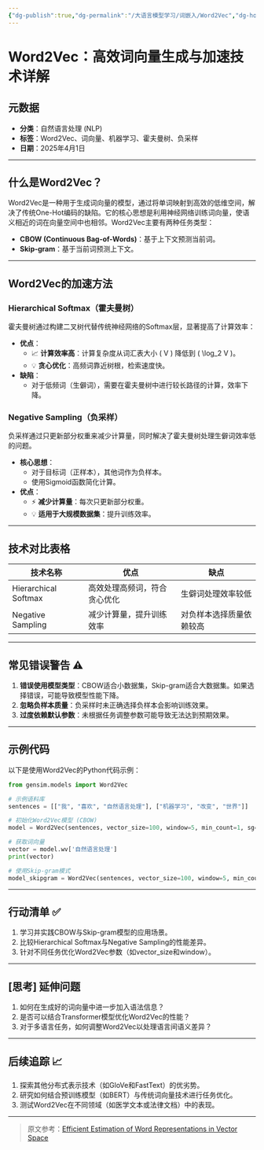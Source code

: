 ```yaml
---
{"dg-publish":true,"dg-permalink":"/大语言模型学习/词嵌入/Word2Vec","dg-home":false,"dg-description":"在此输入笔记的描述","dg-hide":false,"dg-hide-title":false,"dg-show-backlinks":true,"dg-show-local-graph":true,"dg-show-inline-title":true,"dg-pinned":false,"dg-passphrase":"在此输入访问密码","dg-enable-mathjax":false,"dg-enable-mermaid":false,"dg-enable-uml":false,"dg-note-icon":0,"dg-enable-dataview":false,"tags":["NLP"],"permalink":"/大语言模型学习/词嵌入/Word2Vec/","dgShowBacklinks":true,"dgShowLocalGraph":true,"dgShowInlineTitle":true,"dgPassFrontmatter":true,"noteIcon":0,"created":"2025-04-02T21:45:57.712+08:00","updated":"2025-04-12T12:52:53.576+08:00"}
---
```




# Word2Vec：高效词向量生成与加速技术详解

## 元数据
- **分类**：自然语言处理 (NLP)
- **标签**：Word2Vec、词向量、机器学习、霍夫曼树、负采样
- **日期**：2025年4月1日  

---


## 什么是Word2Vec？
Word2Vec是一种用于生成词向量的模型，通过将单词映射到高效的低维空间，解决了传统One-Hot编码的缺陷。它的核心思想是利用神经网络训练词向量，使语义相近的词在向量空间中也相邻。Word2Vec主要有两种任务类型：
- **CBOW (Continuous Bag-of-Words)**：基于上下文预测当前词。
- **Skip-gram**：基于当前词预测上下文。

---


## Word2Vec的加速方法

### Hierarchical Softmax（霍夫曼树）
霍夫曼树通过构建二叉树代替传统神经网络的Softmax层，显著提高了计算效率：
- **优点**：
  - 📈 **计算效率高**：计算复杂度从词汇表大小 \( V \) 降低到 \( \log_2 V \)。
  - 💡 **贪心优化**：高频词靠近树根，检索速度快。
- **缺陷**：
  - 对于低频词（生僻词），需要在霍夫曼树中进行较长路径的计算，效率下降。


### Negative Sampling（负采样）
负采样通过只更新部分权重来减少计算量，同时解决了霍夫曼树处理生僻词效率低的问题。
- **核心思想**：
  - 对于目标词（正样本），其他词作为负样本。
  - 使用Sigmoid函数简化计算。
- **优点**：
  - ⚡️ **减少计算量**：每次只更新部分权重。
  - 💡 **适用于大规模数据集**：提升训练效率。

---


## 技术对比表格
| 技术名称           | 优点                           | 缺点                     |
|--------------------|--------------------------------|--------------------------|
| Hierarchical Softmax | 高效处理高频词，符合贪心优化 | 生僻词处理效率较低         |
| Negative Sampling   | 减少计算量，提升训练效率       | 对负样本选择质量依赖较高   |

---


## 常见错误警告 ⚠️
1. **错误使用模型类型**：CBOW适合小数据集，Skip-gram适合大数据集。如果选择错误，可能导致模型性能下降。
2. **忽略负样本质量**：负采样时未正确选择负样本会影响训练效果。
3. **过度依赖默认参数**：未根据任务调整参数可能导致无法达到预期效果。

---


## 示例代码
以下是使用Word2Vec的Python代码示例：

```python
from gensim.models import Word2Vec

# 示例语料库
sentences = [["我", "喜欢", "自然语言处理"], ["机器学习", "改变", "世界"]]

# 初始化Word2Vec模型 (CBOW)
model = Word2Vec(sentences, vector_size=100, window=5, min_count=1, sg=0)

# 获取词向量
vector = model.wv['自然语言处理']
print(vector)

# 使用Skip-gram模式
model_skipgram = Word2Vec(sentences, vector_size=100, window=5, min_count=1, sg=1)
```

---


## 行动清单 ✅
1. 学习并实践CBOW与Skip-gram模型的应用场景。
2. 比较Hierarchical Softmax与Negative Sampling的性能差异。
3. 针对不同任务优化Word2Vec参数（如vector_size和window）。

---


## [思考] 延伸问题
1. 如何在生成好的词向量中进一步加入语法信息？
2. 是否可以结合Transformer模型优化Word2Vec的性能？
3. 对于多语言任务，如何调整Word2Vec以处理语言间语义差异？

---


## 后续追踪 📈
1. 探索其他分布式表示技术（如GloVe和FastText）的优劣势。
2. 研究如何结合预训练模型（如BERT）与传统词向量技术进行任务优化。
3. 测试Word2Vec在不同领域（如医学文本或法律文档）中的表现。

---

> 原文参考：[Efficient Estimation of Word Representations in Vector Space](https://arxiv.org/pdf/1301.3781)
